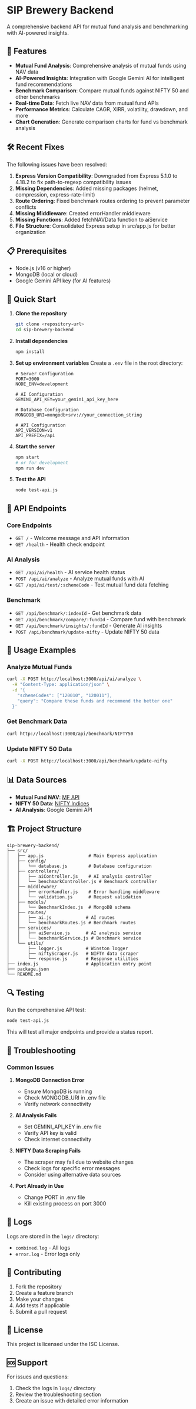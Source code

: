 # SIP Brewery Backend

A comprehensive backend API for mutual fund analysis and benchmarking with AI-powered insights.

## 🚀 Features

- **Mutual Fund Analysis**: Comprehensive analysis of mutual funds using NAV data
- **AI-Powered Insights**: Integration with Google Gemini AI for intelligent fund recommendations
- **Benchmark Comparison**: Compare mutual funds against NIFTY 50 and other benchmarks
- **Real-time Data**: Fetch live NAV data from mutual fund APIs
- **Performance Metrics**: Calculate CAGR, XIRR, volatility, drawdown, and more
- **Chart Generation**: Generate comparison charts for fund vs benchmark analysis

## 🛠️ Recent Fixes

The following issues have been resolved:

1. **Express Version Compatibility**: Downgraded from Express 5.1.0 to 4.18.2 to fix path-to-regexp compatibility issues
2. **Missing Dependencies**: Added missing packages (helmet, compression, express-rate-limit)
3. **Route Ordering**: Fixed benchmark routes ordering to prevent parameter conflicts
4. **Missing Middleware**: Created errorHandler middleware
5. **Missing Functions**: Added fetchNAVData function to aiService
6. **File Structure**: Consolidated Express setup in src/app.js for better organization

## 📋 Prerequisites

- Node.js (v16 or higher)
- MongoDB (local or cloud)
- Google Gemini API key (for AI features)

## 🚀 Quick Start

1. **Clone the repository**
   ```bash
   git clone <repository-url>
   cd sip-brewery-backend
   ```

2. **Install dependencies**
   ```bash
   npm install
   ```

3. **Set up environment variables**
   Create a `.env` file in the root directory:
   ```env
   # Server Configuration
   PORT=3000
   NODE_ENV=development

   # AI Configuration
   GEMINI_API_KEY=your_gemini_api_key_here

   # Database Configuration
   MONGODB_URI=mongodb+srv://your_connection_string

   # API Configuration
   API_VERSION=v1
   API_PREFIX=/api
   ```

4. **Start the server**
   ```bash
   npm start
   # or for development
   npm run dev
   ```

5. **Test the API**
   ```bash
   node test-api.js
   ```

## 📡 API Endpoints

### Core Endpoints
- `GET /` - Welcome message and API information
- `GET /health` - Health check endpoint

### AI Analysis
- `GET /api/ai/health` - AI service health status
- `POST /api/ai/analyze` - Analyze mutual funds with AI
- `GET /api/ai/test/:schemeCode` - Test mutual fund data fetching

### Benchmark
- `GET /api/benchmark/:indexId` - Get benchmark data
- `GET /api/benchmark/compare/:fundId` - Compare fund with benchmark
- `GET /api/benchmark/insights/:fundId` - Generate AI insights
- `POST /api/benchmark/update-nifty` - Update NIFTY 50 data

## 🔧 Usage Examples

### Analyze Mutual Funds
```bash
curl -X POST http://localhost:3000/api/ai/analyze \
  -H "Content-Type: application/json" \
  -d '{
    "schemeCodes": ["120010", "120011"],
    "query": "Compare these funds and recommend the better one"
  }'
```

### Get Benchmark Data
```bash
curl http://localhost:3000/api/benchmark/NIFTY50
```

### Update NIFTY 50 Data
```bash
curl -X POST http://localhost:3000/api/benchmark/update-nifty
```

## 📊 Data Sources

- **Mutual Fund NAV**: [MF API](https://api.mfapi.in/)
- **NIFTY 50 Data**: [NIFTY Indices](https://www.niftyindices.com/)
- **AI Analysis**: Google Gemini API

## 🏗️ Project Structure

```
sip-brewery-backend/
├── src/
│   ├── app.js                 # Main Express application
│   ├── config/
│   │   └── database.js        # Database configuration
│   ├── controllers/
│   │   ├── aiController.js    # AI analysis controller
│   │   └── benchmarkController.js # Benchmark controller
│   ├── middleware/
│   │   ├── errorHandler.js    # Error handling middleware
│   │   └── validation.js      # Request validation
│   ├── models/
│   │   └── BenchmarkIndex.js  # MongoDB schema
│   ├── routes/
│   │   ├── ai.js             # AI routes
│   │   └── benchmarkRoutes.js # Benchmark routes
│   ├── services/
│   │   ├── aiService.js      # AI analysis service
│   │   └── benchmarkService.js # Benchmark service
│   └── utils/
│       ├── logger.js         # Winston logger
│       ├── niftyScraper.js   # NIFTY data scraper
│       └── response.js       # Response utilities
├── index.js                  # Application entry point
├── package.json
└── README.md
```

## 🔍 Testing

Run the comprehensive API test:
```bash
node test-api.js
```

This will test all major endpoints and provide a status report.

## 🐛 Troubleshooting

### Common Issues

1. **MongoDB Connection Error**
   - Ensure MongoDB is running
   - Check MONGODB_URI in .env file
   - Verify network connectivity

2. **AI Analysis Fails**
   - Set GEMINI_API_KEY in .env file
   - Verify API key is valid
   - Check internet connectivity

3. **NIFTY Data Scraping Fails**
   - The scraper may fail due to website changes
   - Check logs for specific error messages
   - Consider using alternative data sources

4. **Port Already in Use**
   - Change PORT in .env file
   - Kill existing process on port 3000

## 📝 Logs

Logs are stored in the `logs/` directory:
- `combined.log` - All logs
- `error.log` - Error logs only

## 🤝 Contributing

1. Fork the repository
2. Create a feature branch
3. Make your changes
4. Add tests if applicable
5. Submit a pull request

## 📄 License

This project is licensed under the ISC License.

## 🆘 Support

For issues and questions:
1. Check the logs in `logs/` directory
2. Review the troubleshooting section
3. Create an issue with detailed error information 